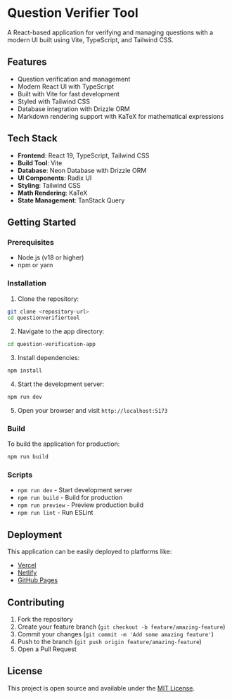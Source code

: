 # Question Verifier Tool

A React-based application for verifying and managing questions with a modern UI built using Vite, TypeScript, and Tailwind CSS.

## Features

- Question verification and management
- Modern React UI with TypeScript
- Built with Vite for fast development
- Styled with Tailwind CSS
- Database integration with Drizzle ORM
- Markdown rendering support with KaTeX for mathematical expressions

## Tech Stack

- **Frontend**: React 19, TypeScript, Tailwind CSS
- **Build Tool**: Vite
- **Database**: Neon Database with Drizzle ORM
- **UI Components**: Radix UI
- **Styling**: Tailwind CSS
- **Math Rendering**: KaTeX
- **State Management**: TanStack Query

## Getting Started

### Prerequisites

- Node.js (v18 or higher)
- npm or yarn

### Installation

1. Clone the repository:
```bash
git clone <repository-url>
cd questionverifiertool
```

2. Navigate to the app directory:
```bash
cd question-verification-app
```

3. Install dependencies:
```bash
npm install
```

4. Start the development server:
```bash
npm run dev
```

5. Open your browser and visit `http://localhost:5173`

### Build

To build the application for production:

```bash
npm run build
```

### Scripts

- `npm run dev` - Start development server
- `npm run build` - Build for production
- `npm run preview` - Preview production build
- `npm run lint` - Run ESLint

## Deployment

This application can be easily deployed to platforms like:

- [Vercel](https://vercel.com/)
- [Netlify](https://netlify.com/)
- [GitHub Pages](https://pages.github.com/)

## Contributing

1. Fork the repository
2. Create your feature branch (`git checkout -b feature/amazing-feature`)
3. Commit your changes (`git commit -m 'Add some amazing feature'`)
4. Push to the branch (`git push origin feature/amazing-feature`)
5. Open a Pull Request

## License

This project is open source and available under the [MIT License](LICENSE). 